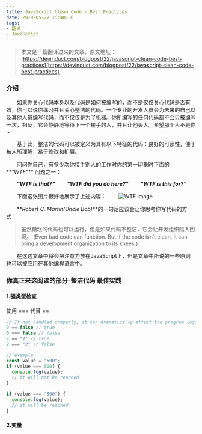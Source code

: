 ```yaml
---
title: JavaScript Clean Code - Best Practices
date: 2019-05-27 15:48:50
tags: 
- 翻译
- JavaScript
---
```


> 本文是一篇翻译过来的文章，原文地址：[https://devinduct.com/blogpost/22/javascript-clean-code-best-practices](https://devinduct.com/blogpost/22/javascript-clean-code-best-practices)

### 介绍

&ensp;&ensp;&ensp;&ensp;如果你关心代码本身以及代码是如何被编写的，而不是仅仅关心代码是否有效，你可以说你练习并且关心整洁的代码。一个专业的开发人员会为未来的自己以及其他人员编写代码，而不仅仅是为了机器。你所编写的任何代码都不会只被编写一次，相反，它会静静地等待下一个接手的人，并且让他头大。希望那个人不是你~

&ensp;&ensp;&ensp;&ensp;基于此，整洁的代码可以被定义为具有以下特征的代码：良好的可读性，便于被人所理解，易于修改和扩展。

&ensp;&ensp;&ensp;&ensp;问问你自己，有多少次你接手别人的工作时你的第一印象时下面的**_"WTF"_** 问题之一：

&ensp;&ensp;&ensp;&ensp;**_"WTF is that?"_**
&ensp;&ensp;&ensp;&ensp;**_"WTF did you do here?"_**
&ensp;&ensp;&ensp;&ensp;**_"WTF is this for?"_**

&ensp;&ensp;&ensp;&ensp;下面这张图片很好地展示了上述内容：
&ensp;&ensp;&ensp;&ensp;![WTF image](https://camo.githubusercontent.com/2050cd696ecddcabad1380b1964c48a60597323e/687474703a2f2f7777772e6f736e6577732e636f6d2f696d616765732f636f6d6963732f7774666d2e6a7067)

&ensp;&ensp;&ensp;&ensp;**_Robert C. Martin(Uncle Bob)_**的一句话应该会让你思考你写代码的方式：
> 虽然糟糕的代码也可以运行，但是如果代码不整洁，它会让开发组织陷入困境。
>(Even bad code can function. But if the code isn’t clean, it can bring a development organization to its knees.)

&ensp;&ensp;&ensp;&ensp;在这边文章中将会把注意力放在JavaScript上，但是文章中所说的一些原则也可以被应用在其他编程语言中。

### 你真正来这阅读的部分-整洁代码 最佳实践

#### 1.强类型检查

使用 === 代替 ==
```javascript
// If not handled properly, it can dramatically affect the program logic. It's like, you expect to go left, but for some reason, you go right.
0 == false // true
0 === false // false
2 == "2" // true
2 === "2" // false

// example
const value = "500";
if (value === 500) {
  console.log(value);
  // it will not be reached
}

if (value === "500") {
  console.log(value);
  // it will be reached
}
```

#### 2.变量
